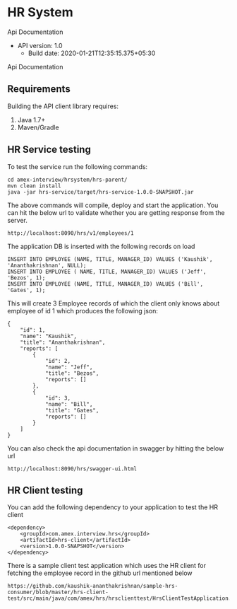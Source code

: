 # HR System

Api Documentation
- API version: 1.0
  - Build date: 2020-01-21T12:35:15.375+05:30

Api Documentation

## Requirements

Building the API client library requires:
1. Java 1.7+
2. Maven/Gradle

## HR Service testing

To test the service run the following commands:
```shell
cd amex-interview/hrsystem/hrs-parent/
mvn clean install
java -jar hrs-service/target/hrs-service-1.0.0-SNAPSHOT.jar
```
The above commands will compile, deploy and start the application. You can hit the below url to validate whether you are getting response from the server.
```shell
http://localhost:8090/hrs/v1/employees/1
```

The application DB is inserted with the following records on load
```shell
INSERT INTO EMPLOYEE (NAME, TITLE, MANAGER_ID) VALUES ('Kaushik', 'Ananthakrishnan', NULL);
INSERT INTO EMPLOYEE ( NAME, TITLE, MANAGER_ID) VALUES ('Jeff', 'Bezos', 1);
INSERT INTO EMPLOYEE (NAME, TITLE, MANAGER_ID) VALUES ('Bill', 'Gates', 1);
```

This will create 3 Employee records of which the client only knows about employee of id 1 which produces the following json:
```shell
{
    "id": 1,
    "name": "Kaushik",
    "title": "Ananthakrishnan",
    "reports": [
        {
            "id": 2,
            "name": "Jeff",
            "title": "Bezos",
            "reports": []
        },
        {
            "id": 3,
            "name": "Bill",
            "title": "Gates",
            "reports": []
        }
    ]
}
```

You can also check the api documentation in swagger by hitting the below url
```shell
http://localhost:8090/hrs/swagger-ui.html
```

## HR Client testing

You can add the following dependency to your application to test the HR client
```shell
<dependency>
    <groupId>com.amex.interview.hrs</groupId>
    <artifactId>hrs-client</artifactId>
    <version>1.0.0-SNAPSHOT</version>
</dependency>
```

There is a sample client test application which uses the HR client for fetching the employee record in the github url mentioned below
```shell
https://github.com/kaushik-ananthakrishnan/sample-hrs-consumer/blob/master/hrs-client-test/src/main/java/com/amex/hrs/hrsclienttest/HrsClientTestApplication.java
```